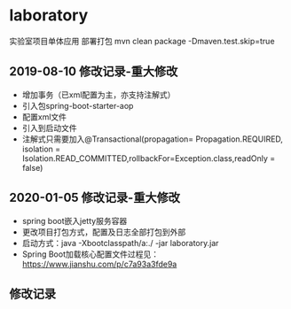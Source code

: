 # laboratory
实验室项目单体应用
部署打包 mvn clean package -Dmaven.test.skip=true

## 2019-08-10 修改记录-重大修改
* 增加事务（已xml配置为主，亦支持注解式）
* 引入包spring-boot-starter-aop
* 配置xml文件
* 引入到启动文件
* 注解式只需要加入@Transactional(propagation= Propagation.REQUIRED, isolation = Isolation.READ_COMMITTED,rollbackFor=Exception.class,readOnly = false)

## 2020-01-05 修改记录-重大修改
* spring boot嵌入jetty服务容器
* 更改项目打包方式，配置及日志全部打包到外部
* 启动方式：java -Xbootclasspath/a:./ -jar laboratory.jar
* Spring Boot加载核心配置文件过程见：https://www.jianshu.com/p/c7a93a3fde9a

## 修改记录
